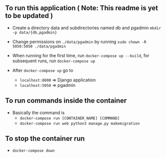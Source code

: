 ## To run this application ( Note: This readme is yet to be updated )
- Create a directory data and subdirectories named db and pgadmin 
    `mkdir -p data/{db,pgadmin}`

- Change permissions on `./data/pgadmin` by running `sudo chown -R 5050:5050 ./data/pgadmin`

- When running for the first time, run `docker-compose up --build`, 
    for subsequent runs, run `docker-compose up`

- After `docker-compose up` go to 
    - `localhost:8000` => Django application
    - `localhost:5050` => pgadmin

## To run commands inside the container
- Basically the command is
  - `docker-compose run [CONTAINER_NAME] [COMMAND]`
  - `docker-compose run web python3 manage.py makemigration`

## To stop the container run 
- `docker-compose down`
